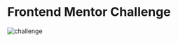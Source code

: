 # Frontend Mentor Challenge

![challenge](https://user-images.githubusercontent.com/24496846/206311144-01570ee4-2fe3-48fb-9822-9b5e541f3734.gif)
